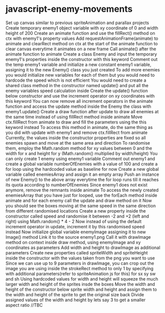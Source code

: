 # javascript-enemy-movements

Set up canvas similar to previous spriteAnimation and parallax projects
Create temporary enemy1 object variable with xy coordinate of 0 and width height of 200
Create an animate function and use the fillRect() method on ctx with enemy1's property values
Add requestAnimationFrame(animate) to animate and clearRect method on ctx at the start of the animate function to clear canvas everytime it animates on a new frame
Call animate() after the animate function to animate
Create a class Enemy and input the temporary enemy1's properties inside the constructor with this keyword
Comment out the temp enemy1 variable and initialize a new constant enemy1 variable, assigning it to the new Enemy() class you just created
To add more enemies you would initialize new variables for each of them but you would need to hardcode the speed which is not efficient
You would need to create a shared class method in the constructor named update() and put all the enemy variables speed calculation inside
Create the update() function below constructor and use the increment operator on xy coordinates with this keyword
You can now remove all increment operators in the animate function and access the update method inside the Enemy the class with enemy1.update()
Create a draw function after update to draw all enemies at the same time instead of using fillRect method inside animate
Move ctx.fillRect from animate to draw and fill the parameters using the this keyword instead
To access this method in animate, do the same thing as you did with update with enemy1 and remove ctx.fillRect from animate
Currently, the values inside the constructor properties are fixed so all enemies spawn and move at the same area and direction
To randomise them, employ the Math.random method for xy values between 0 and the width for x and height for y (Math.random() multiplied by width/height)
You can only create 1 enemy using enemy1 variable
Comment out enemy1 and create a global variable numberOfEnemies with a value of 100 and create a for loop using the hardcoded value as baseline for now
Create a new global variable called enemiesArray and assign it an empty array
Push an instance of new Enemy() to the above array everytime the for loop runs till it reaches its quota according to numberOfEnemies
Since enemy1 does not exist anymore, remove the remnants inside animate
To access the newly created enemiesArray that you have just for looped, use the forEach method inside animate and for each enemy call the update and draw method on it
Now you should see the boxes moving at the same speed in the same direction from different randomised locations
Create a new property inside the constructor called speed and randomise it between -2 and +2 (left and right) using Math.random() \* 4 - 2
Now instead of using the default increment operator in update, increment it by this randomised speed instead
Now initialize global variable enemyImage assigning it to new Image() method
Link it to the source enemy1.png
Call it with drawImage method on context inside draw method, using enemyImage and xy coordinates as parameters
Add width and height to drawImage as additional parameters
Create new properties called spriteWidth and spriteHeight inside the constructor with the values taken from the png you want to use
Since we can use up to 9 parameters in drawImage, you can crop out the image you are using inside the strokeRect method to only 1 by specifying with additional parameters(refer to spriteAnimation js for this) for sx sy sw and sh
Using hardcoded values for width and height will squeeze the much larger width and height of the sprites insde the boxes
Move the width and height of the constructor below sprite width and height and assign them to the width and height of the sprite to get the original size back
Divide assigned values of the width and height by lets say 3 to get a smaller aspect ratio
//TBC

